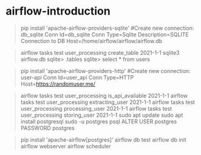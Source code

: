 # airflow-introduction

>pip install 'apache-airflow-providers-sqlite'
#Create new connection: db_sqlite
Conn Id=db_sqlite
Conn Type=Sqlite
Description=SQLITE Connection to DB
Host=/home/airflow/airflow/airflow.db

> airflow tasks test user_processing create_table 2021-1-1
> sqlite3 airflow.db
sqlite> .tables
sqlite> select * from users

>pip install 'apache-airflow-providers-http'
#Create new connection: user-api
Conn Id=user_api
Conn Type=HTTP
Host=https://randomuser.me/

> airflow tasks test user_processing is_api_available 2021-1-1
> airflow tasks test user_processing extracting_user 2021-1-1
> airflow tasks test user_processing processing_user 2021-1-1
> airflow tasks test user_processing storing_user 2021-1-1
> sudo apt update
> sudo apt install postgresql
> sudo -u postgres psql
> ALTER USER postgres PASSWORD postgres

> pip install 'apache-airflow[postgres]'
> airflow db test
> airflow db init
> airflow webserver
> airflow scheduler